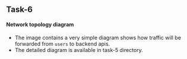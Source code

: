 ## Task-6

#### Network topology diagram
+ The image contains a very simple diagram shows how traffic will be forwarded from `users` to backend apis.
+ The detailed diagram is available in task-5 directory.